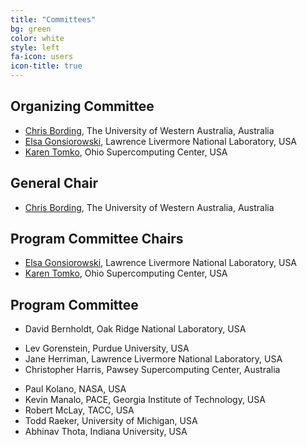 ```yaml
---
title: "Committees"
bg: green
color: white
style: left
fa-icon: users
icon-title: true
---
```


## Organizing Committee

* [Chris Bording](https://www.uwa.edu.au), The University of Western Australia, Australia
* [Elsa Gonsiorowski](https://computation.llnl.gov/about/our-people/highlights/elsa-gonsiorowski), Lawrence Livermore National Laboratory, USA
* [Karen Tomko](https://www.osc.edu/staff/karen-tomko), Ohio Supercomputing Center, USA

## General Chair

* [Chris Bording](https://www.uwa.edu.au), The University of Western Australia, Australia

## Program Committee Chairs

* [Elsa Gonsiorowski](https://computation.llnl.gov/about/our-people/highlights/elsa-gonsiorowski), Lawrence Livermore National Laboratory, USA
* [Karen Tomko](https://www.osc.edu/staff/karen-tomko), Ohio Supercomputing Center, USA

## Program Committee

<!-- * Daniel Ahlin, PDC Center for High Performance Computing, Sweden -->
* David Bernholdt, Oak Ridge National Laboratory, USA
<!-- * Fabrice Cantos, NIWA, National Institute of Water and Atmospheric Research, New Zealand -->
<!-- * Eric Engquist, Rice University, USA -->
* Lev Gorenstein, Purdue University, USA
* Jane Herriman, Lawrence Livermore National Laboratory, USA
* Christopher Harris, Pawsey Supercomputing Center, Australia
<!-- * Mozhgan Kabiri-Chimeh, University of Sheffield, United Kingdom -->
* Paul Kolano, NASA, USA
* Kevin Manalo, PACE, Georgia Institute of Technology, USA
* Robert McLay, TACC, USA 
* Todd Raeker, University of Michigan, USA
* Abhinav Thota, Indiana University, USA
